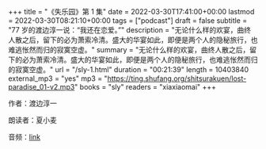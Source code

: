 +++
title = "《失乐园》第 1 集"
date = 2022-03-30T17:41:00+00:00
lastmod = 2022-03-30T08:21:10+00:00
tags = ["podcast"]
draft = false
subtitle = "77 岁的渡边淳一说：“我还在恋爱。”"
description = "无论什么样的欢宴，曲终人散之后，留下的必为萧索冷清。盛大的华宴如此，即便是两个人的隐秘旅行，也难逃怅然而归的寂寞空虚。"
summary = "无论什么样的欢宴，曲终人散之后，留下的必为萧索冷清。盛大的华宴如此，即便是两个人的隐秘旅行，也难逃怅然而归的寂寞空虚。"
url = "/sly-1.html"
duration = "00:21:39"
length = 10403840
external_mp3 = "yes"
mp3 = "https://ting.shufang.org/shitsurakuen/lost-paradise_01-v2.mp3"
books = "sly"
readers = "xiaxiaomai"
+++

作者：渡边淳一

朗读者：夏小麦

音频：[link](https://ting.shufang.org/shitsurakuen/lost-paradise_01-v2.mp3)
